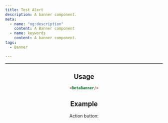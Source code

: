 ```yaml
---
title: Test Alert
description: A banner component.
meta:
  - name: "og:description"
    content: A Banner component
  - name: keywords
    content: A banner component.
tags:
  - Banner

---
```


<Header/>

---

## Usage

```markdown
<BetaBanner/>
```

## Example

Action button:

<TestAlert display-text="Test" />

